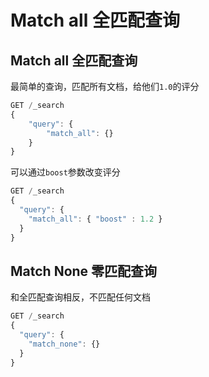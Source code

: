 # Match all 全匹配查询

## Match all 全匹配查询
最简单的查询，匹配所有文档，给他们`1.0`的评分

```js
GET /_search
{
    "query": {
        "match_all": {}
    }
}
```

可以通过`boost`参数改变评分

```js
GET /_search
{
  "query": {
    "match_all": { "boost" : 1.2 }
  }
}
```

## Match None 零匹配查询
和全匹配查询相反，不匹配任何文档

```js
GET /_search
{
  "query": {
    "match_none": {}
  }
}
```
